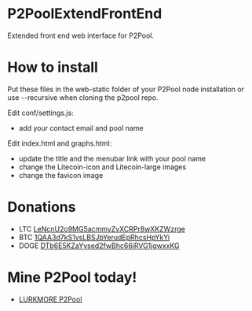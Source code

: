 P2PoolExtendFrontEnd
====================
Extended front end web interface for P2Pool.

How to install
====================
Put these files in the web-static folder of your P2Pool node installation or use --recursive when cloning the p2pool repo.

Edit conf/settings.js:
 - add your contact email and pool name

Edit index.html and graphs.html:
 - update the title and the menubar link with your pool name
 - change the Litecoin-icon and Litecoin-large images
 - change the favicon image

Donations
====================
* LTC [LeNcnU2o9MG5acmmvZvXCRPr8wXKZWzrge](litecoin:LeNcnU2o9MG5acmmvZvXCRPr8wXKZWzrge)
* BTC [1QAA3d7kS1vsLBSJbYerudEpRhcsHpYkYi](bitcoin:1QAA3d7kS1vsLBSJbYerudEpRhcsHpYkYi)
* DOGE [DTb6E5KZaYysed2fwBhc66jRVG1jqwxxKG](dogecoin:DTb6E5KZaYysed2fwBhc66jRVG1jqwxxKG)

Mine P2Pool today!
====================
* [LURKMORE P2Pool](http://p2pool.lurkmore.com/)
